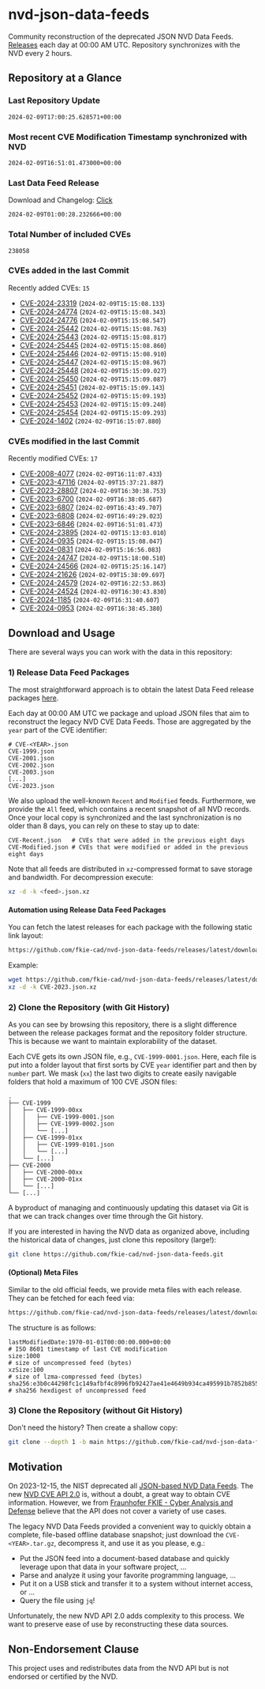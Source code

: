 # nvd-json-data-feeds

Community reconstruction of the deprecated JSON NVD Data Feeds. 
[Releases](https://github.com/fkie-cad/nvd-json-data-feeds/releases/latest) each day at 00:00 AM UTC.
Repository synchronizes with the NVD every 2 hours.

## Repository at a Glance

### Last Repository Update

```plain
2024-02-09T17:00:25.628571+00:00
```

### Most recent CVE Modification Timestamp synchronized with NVD

```plain
2024-02-09T16:51:01.473000+00:00
```

### Last Data Feed Release

Download and Changelog: [Click](https://github.com/fkie-cad/nvd-json-data-feeds/releases/latest)

```plain
2024-02-09T01:00:28.232666+00:00
```

### Total Number of included CVEs

```plain
238058
```

### CVEs added in the last Commit

Recently added CVEs: `15`

* [CVE-2024-23319](CVE-2024/CVE-2024-233xx/CVE-2024-23319.json) (`2024-02-09T15:15:08.133`)
* [CVE-2024-24774](CVE-2024/CVE-2024-247xx/CVE-2024-24774.json) (`2024-02-09T15:15:08.343`)
* [CVE-2024-24776](CVE-2024/CVE-2024-247xx/CVE-2024-24776.json) (`2024-02-09T15:15:08.547`)
* [CVE-2024-25442](CVE-2024/CVE-2024-254xx/CVE-2024-25442.json) (`2024-02-09T15:15:08.763`)
* [CVE-2024-25443](CVE-2024/CVE-2024-254xx/CVE-2024-25443.json) (`2024-02-09T15:15:08.817`)
* [CVE-2024-25445](CVE-2024/CVE-2024-254xx/CVE-2024-25445.json) (`2024-02-09T15:15:08.860`)
* [CVE-2024-25446](CVE-2024/CVE-2024-254xx/CVE-2024-25446.json) (`2024-02-09T15:15:08.910`)
* [CVE-2024-25447](CVE-2024/CVE-2024-254xx/CVE-2024-25447.json) (`2024-02-09T15:15:08.967`)
* [CVE-2024-25448](CVE-2024/CVE-2024-254xx/CVE-2024-25448.json) (`2024-02-09T15:15:09.027`)
* [CVE-2024-25450](CVE-2024/CVE-2024-254xx/CVE-2024-25450.json) (`2024-02-09T15:15:09.087`)
* [CVE-2024-25451](CVE-2024/CVE-2024-254xx/CVE-2024-25451.json) (`2024-02-09T15:15:09.143`)
* [CVE-2024-25452](CVE-2024/CVE-2024-254xx/CVE-2024-25452.json) (`2024-02-09T15:15:09.193`)
* [CVE-2024-25453](CVE-2024/CVE-2024-254xx/CVE-2024-25453.json) (`2024-02-09T15:15:09.240`)
* [CVE-2024-25454](CVE-2024/CVE-2024-254xx/CVE-2024-25454.json) (`2024-02-09T15:15:09.293`)
* [CVE-2024-1402](CVE-2024/CVE-2024-14xx/CVE-2024-1402.json) (`2024-02-09T16:15:07.880`)


### CVEs modified in the last Commit

Recently modified CVEs: `17`

* [CVE-2008-4077](CVE-2008/CVE-2008-40xx/CVE-2008-4077.json) (`2024-02-09T16:11:07.433`)
* [CVE-2023-47116](CVE-2023/CVE-2023-471xx/CVE-2023-47116.json) (`2024-02-09T15:37:21.887`)
* [CVE-2023-28807](CVE-2023/CVE-2023-288xx/CVE-2023-28807.json) (`2024-02-09T16:30:38.753`)
* [CVE-2023-6700](CVE-2023/CVE-2023-67xx/CVE-2023-6700.json) (`2024-02-09T16:38:05.687`)
* [CVE-2023-6807](CVE-2023/CVE-2023-68xx/CVE-2023-6807.json) (`2024-02-09T16:43:49.707`)
* [CVE-2023-6808](CVE-2023/CVE-2023-68xx/CVE-2023-6808.json) (`2024-02-09T16:49:29.023`)
* [CVE-2023-6846](CVE-2023/CVE-2023-68xx/CVE-2023-6846.json) (`2024-02-09T16:51:01.473`)
* [CVE-2024-23895](CVE-2024/CVE-2024-238xx/CVE-2024-23895.json) (`2024-02-09T15:13:03.010`)
* [CVE-2024-0935](CVE-2024/CVE-2024-09xx/CVE-2024-0935.json) (`2024-02-09T15:15:08.047`)
* [CVE-2024-0831](CVE-2024/CVE-2024-08xx/CVE-2024-0831.json) (`2024-02-09T15:16:56.083`)
* [CVE-2024-24747](CVE-2024/CVE-2024-247xx/CVE-2024-24747.json) (`2024-02-09T15:18:00.510`)
* [CVE-2024-24566](CVE-2024/CVE-2024-245xx/CVE-2024-24566.json) (`2024-02-09T15:25:16.147`)
* [CVE-2024-21626](CVE-2024/CVE-2024-216xx/CVE-2024-21626.json) (`2024-02-09T15:38:09.697`)
* [CVE-2024-24579](CVE-2024/CVE-2024-245xx/CVE-2024-24579.json) (`2024-02-09T16:22:53.863`)
* [CVE-2024-24524](CVE-2024/CVE-2024-245xx/CVE-2024-24524.json) (`2024-02-09T16:30:43.830`)
* [CVE-2024-1185](CVE-2024/CVE-2024-11xx/CVE-2024-1185.json) (`2024-02-09T16:31:40.607`)
* [CVE-2024-0953](CVE-2024/CVE-2024-09xx/CVE-2024-0953.json) (`2024-02-09T16:38:45.380`)


## Download and Usage

There are several ways you can work with the data in this repository:

### 1) Release Data Feed Packages

The most straightforward approach is to obtain the latest Data Feed release packages [here](https://github.com/fkie-cad/nvd-json-data-feeds/releases/latest).

Each day at 00:00 AM UTC we package and upload JSON files that aim to reconstruct the legacy NVD CVE Data Feeds.
Those are aggregated by the `year` part of the CVE identifier:

```
# CVE-<YEAR>.json
CVE-1999.json
CVE-2001.json
CVE-2002.json
CVE-2003.json
[...]
CVE-2023.json
```

We also upload the well-known `Recent` and `Modified` feeds.
Furthermore, we provide the `All` feed, which contains a recent snapshot of all NVD records.
Once your local copy is synchronized and the last synchronization is no older than 8 days, you can rely on these to stay up to date:

```plain
CVE-Recent.json   # CVEs that were added in the previous eight days
CVE-Modified.json # CVEs that were modified or added in the previous eight days
```

Note that all feeds are distributed in `xz`-compressed format to save storage and bandwidth.
For decompression execute:

```sh
xz -d -k <feed>.json.xz
```


#### Automation using Release Data Feed Packages

You can fetch the latest releases for each package with the following static link layout:

```sh
https://github.com/fkie-cad/nvd-json-data-feeds/releases/latest/download/CVE-<YEAR>.json.xz
```

Example:

```sh
wget https://github.com/fkie-cad/nvd-json-data-feeds/releases/latest/download/CVE-2023.json.xz
xz -d -k CVE-2023.json.xz
```



### 2) Clone the Repository (with Git History)

As you can see by browsing this repository, there is a slight difference between the release packages format and the repository folder structure.
This is because we want to maintain explorability of the dataset.

Each CVE gets its own JSON file, e.g., `CVE-1999-0001.json`.
Here, each file is put into a folder layout that first sorts by CVE `year` identifier part and then by `number` part.
We mask (`xx`) the last two digits to create easily navigable folders that hold a maximum of 100 CVE JSON files:

```plain
.
├── CVE-1999
│   ├── CVE-1999-00xx
│   │   ├── CVE-1999-0001.json
│   │   ├── CVE-1999-0002.json
│   │   └── [...]
│   ├── CVE-1999-01xx
│   │   ├── CVE-1999-0101.json
│   │   └── [...]
│   └── [...]
├── CVE-2000
│   ├── CVE-2000-00xx
│   ├── CVE-2000-01xx
│   └── [...]
└── [...]
```

A byproduct of managing and continuously updating this dataset via Git is that we can track changes over time through the Git history.

If you are interested in having the NVD data as organized above, including the historical data of changes, just clone this repository (large!):

```sh
git clone https://github.com/fkie-cad/nvd-json-data-feeds.git
```

#### (Optional) Meta Files

Similar to the old official feeds, we provide meta files with each release. They can be fetched for each feed via:

```sh
https://github.com/fkie-cad/nvd-json-data-feeds/releases/latest/download/CVE-<YEAR>.meta
```

The structure is as follows:

```plain
lastModifiedDate:1970-01-01T00:00:00.000+00:00                          # ISO 8601 timestamp of last CVE modification
size:1000                                                               # size of uncompressed feed (bytes)
xzSize:100                                                              # size of lzma-compressed feed (bytes)
sha256:e3b0c44298fc1c149afbf4c8996fb92427ae41e4649b934ca495991b7852b855 # sha256 hexdigest of uncompressed feed
```


### 3) Clone the Repository (without Git History)

Don't need the history? Then create a shallow copy:

```sh
git clone --depth 1 -b main https://github.com/fkie-cad/nvd-json-data-feeds.git
```

## Motivation

On 2023-12-15, the NIST deprecated all [JSON-based NVD Data Feeds](https://nvd.nist.gov/vuln/data-feeds#divRetirementBanner-1).
The new [NVD CVE API 2.0](https://nvd.nist.gov/developers/vulnerabilities) is, without a doubt, a great way to obtain CVE information.
However, we from [Fraunhofer FKIE - Cyber Analysis and Defense](https://www.fkie.fraunhofer.de/en/departments/cad.html) believe that the API does not cover a variety of use cases.

The legacy NVD Data Feeds provided a convenient way to quickly obtain a complete, file-based offline database snapshot; just download the `CVE-<YEAR>.tar.gz`, decompress it, and use it as you please, e.g.:

* Put the JSON feed into a document-based database and quickly leverage upon that data in your software project, ...
* Parse and analyze it using your favorite programming language, ...
* Put it on a USB stick and transfer it to a system without internet access, or ...
* Query the file using `jq`!

Unfortunately, the new NVD API 2.0 adds complexity to this process.
We want to preserve ease of use by reconstructing these data sources.

## Non-Endorsement Clause

This project uses and redistributes data from the NVD API but is not endorsed or certified by the NVD.